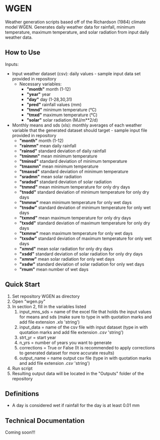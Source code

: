 # WGEN
Weather generation scripts based off of the Richardson (1984) climate model WGEN. Generates daily weather data for rainfall, minimum temperature, maximum temperature, and solar radiation from input daily weather data.
 
## How to Use
Inputs: 
- Input weather dataset (csv): daily values - sample input data set provided in repository 
   - Necessary variables: 
     - **"month"** month (1-12) 
     - **"year"** year 
     - **"day"** day (1-28,30,31) 
     - **"pred"** rainfall values (mm)
     - **"tmnd"** minimum temperature (°C)
     - **"tmxd"** maximum temperature (°C)
     - **"solar"** solar radiation (MJ/m**2/d)
 - Monthly means and sds (xls): monthly averages of each weather variable that the generated dataset should target - sample input file provided in repository
   - **"month"** month (1-12)
   - **"rainmn"** mean daily rainfall 
   - **"rainsd"** standard deviation of daily rainfall 
   - **"tminmn"** mean minimum temperature 
   - **"tminsd"** standard deviation of minimum temperature 
   - **"tmaxmn"** mean minimum temperature 
   - **"tmaxsd"** standard deviation of minimum temperature
   - **"sradmn"** mean solar radiation 
   - **"sradsd"** standard deviation of solar radiation 
   - **"tnmnd"**	mean minimum temperature for only dry days
   - **"tnsdd"** standard deviation of minimum temperature for only dry days
   - **"tnmnw"**	mean minimum temperature for only wet days
   - **"tnsdw"** standard deviation of minimum temperature for only wet days
   - **"txmnd"** mean maximum temperature for only dry days 
   - **"txsdd"** standard deviation of maximum temperature for only dry days
   - **"txmnw"**	mean maximum temperature for only wet days 
   - **"txsdw"** standard deviation of maximum temperature for only wet days
   - **"xmnd"**	mean solar radiation for only dry days
   - **"xsdd"** standard deviation of solar radiation for only dry days
   - **"xmnw"** mean solar radiation for only wet days
   - **"xsdw"** standard deviation of solar radiation for only wet days
   - **"rnum"** mean number of wet days 
 
 ## Quick Start
 1. Set repository WGEN as directory 
 1. Open "wgen.py" 
 1. In section 2, fill in the variables listed 
    1. input_mns_sds = name of the excel file that holds the input values for means and sds (make sure to type in with quotation marks and add file extension *.xls* 'string')
    1. input_data = name of the csv file with input dataset (type in with quotation marks and add file extension *.csv* 'string')
    1. strt_yr = start year 
    1. n_yrs = number of years you want to generate 
    1. corrections = True or False (It is recommended to apply corrections to generated dataset for more accurate results) 
    1. output_name = name output csv file (type in with quotation marks and add file extension *.csv* 'string')
 1. Run script
 1. Resulting output data will be located in the "Outputs" folder of the repository 
 
 ## Definitions
 - A day is considered wet if rainfall for the day is at least 0.01 mm 
 
 ## Technical Documentation
 Coming soon!!! 
